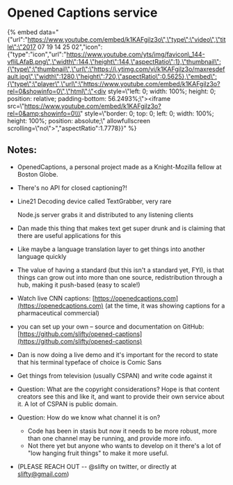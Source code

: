 # Opened Captions service

{% embed data="{\"url\":\"https://www.youtube.com/embed/k1KAFgilz3o\",\"type\":\"video\",\"title\":\"2017 07 19 14 25 02\",\"icon\":{\"type\":\"icon\",\"url\":\"https://www.youtube.com/yts/img/favicon\_144-vfliLAfaB.png\",\"width\":144,\"height\":144,\"aspectRatio\":1},\"thumbnail\":{\"type\":\"thumbnail\",\"url\":\"https://i.ytimg.com/vi/k1KAFgilz3o/maxresdefault.jpg\",\"width\":1280,\"height\":720,\"aspectRatio\":0.5625},\"embed\":{\"type\":\"player\",\"url\":\"https://www.youtube.com/embed/k1KAFgilz3o?rel=0&showinfo=0\",\"html\":\"<div style=\\\"left: 0; width: 100%; height: 0; position: relative; padding-bottom: 56.2493%;\\\"><iframe src=\\\"https://www.youtube.com/embed/k1KAFgilz3o?rel=0&amp;showinfo=0\\\" style=\\\"border: 0; top: 0; left: 0; width: 100%; height: 100%; position: absolute;\\\" allowfullscreen scrolling=\\\"no\\\"></iframe></div>\",\"aspectRatio\":1.7778}}" %}

## Notes:

* OpenedCaptions, a personal project made as a Knight-Mozilla fellow at Boston Globe. 
* There's no API for closed captioning?!
* Line21 Decoding device called TextGrabber, very rare

  Node.js server grabs it and distributed to any listening clients

* Dan made this thing that makes text get super drunk and is claiming that there are useful applications for this
* Like maybe a language translation layer to get things into another language quickly
* The value of having a standard \(but this isn't a standard yet, FYI\), is that things can grow out into more than one source, redistribution through a hub, making it push-based \(easy to scale!\)
* Watch live CNN captions: [https://openedcaptions.com](https://openedcaptions.com) \(at the time, it was showing captions for a pharmaceutical commercial\)
* you can set up your own – source and documentation on GitHub: [https://github.com/slifty/opened-captions](https://github.com/slifty/opened-captions)
* Dan is now doing a live demo and it's important for the record to state that his terminal typeface of choice is Comic Sans
* Get things from television \(usually CSPAN\) and write code against it
* Question: What are the copyright considerations? Hope is that content creators see this and like it, and want to provide their own service about it. A lot of CSPAN is public domain.
* Question: How do we know what channel it is on? 
  * Code has been in stasis but now it needs to be more robust, more than one channel may be running, and provide more info. 
  * Not there yet but anyone who wants to develop on it there's a lot of "low hanging fruit things" to make it more useful.  
* \(PLEASE REACH OUT -- @slifty on twitter, or directly at slifty@gmail.com\)

